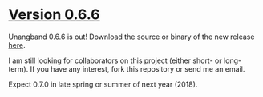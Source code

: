 [Version 0.6.6](https://dgolddragon28.github.io/Unangband/2017/10/29/Version066.html)
==============================

Unangband 0.6.6 is out! Download the source or binary of the new release [here](https://github.com/DGoldDragon28/Unangband/releases/tag/v.0.6.6).

I am still looking for collaborators on this project (either short- or long- term). If you have any interest,
fork this repository or send me an email.

Expect 0.7.0 in late spring or summer of next year (2018).
